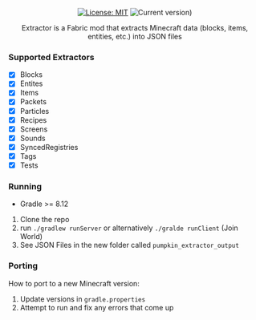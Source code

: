 <div align="center">

[![License: MIT](https://img.shields.io/badge/License-MIT-yellow.svg)](https://opensource.org/licenses/MIT)
![Current version)](https://img.shields.io/badge/current_version-1.21.4-blue)

Extractor is a Fabric mod that extracts Minecraft data (blocks, items, entities, etc.) into JSON files 
</div>

### Supported Extractors
- [x] Blocks
- [x] Entites
- [x] Items
- [x] Packets
- [x] Particles
- [x] Recipes
- [x] Screens
- [x] Sounds
- [x] SyncedRegistries
- [x] Tags
- [x] Tests

### Running
- Gradle >= 8.12

1. Clone the repo
2. run `./gradlew runServer` or alternatively `./gralde runClient` (Join World)
3. See JSON Files in the new folder called `pumpkin_extractor_output`

### Porting 
How to port to a new Minecraft version:
1. Update versions in `gradle.properties` 
2. Attempt to run and fix any errors that come up
